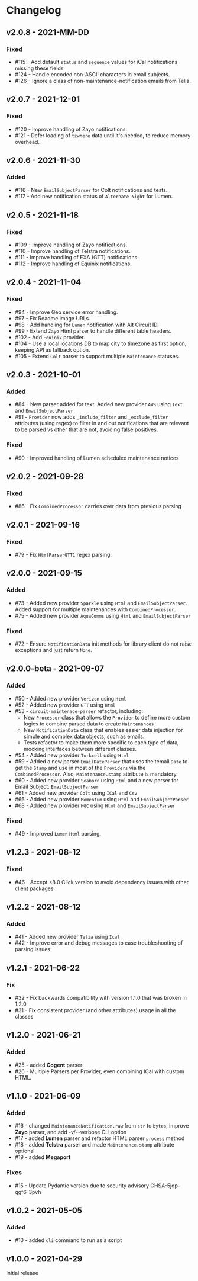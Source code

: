 # Changelog

## v2.0.8 - 2021-MM-DD

### Fixed

- #115 - Add default `status` and `sequence` values for iCal notifications missing these fields
- #124 - Handle encoded non-ASCII characters in email subjects.
- #126 - Ignore a class of non-maintenance-notification emails from Telia.

## v2.0.7 - 2021-12-01

### Fixed

- #120 - Improve handling of Zayo notifications.
- #121 - Defer loading of `tzwhere` data until it's needed, to reduce memory overhead.

## v2.0.6 - 2021-11-30

### Added

- #116 - New `EmailSubjectParser` for Colt notifications and tests.
- #117 - Add new notification status of `Alternate Night` for Lumen.

## v2.0.5 - 2021-11-18

### Fixed

- #109 - Improve handling of Zayo notifications.
- #110 - Improve handling of Telstra notifications.
- #111 - Improve handling of EXA (GTT) notifications.
- #112 - Improve handling of Equinix notifications.

## v2.0.4 - 2021-11-04

### Fixed

- #94 - Improve Geo service error handling.
- #97 - Fix Readme image URLs.
- #98 - Add handling for `Lumen` notification with Alt Circuit ID.
- #99 - Extend `Zayo` Html parser to handle different table headers.
- #102 - Add `Equinix` provider.
- #104 - Use a local locations DB to map city to timezone as first option, keeping API as fallback option.
- #105 - Extend `Colt` parser to support multiple `Maintenance` statuses.

## v2.0.3 - 2021-10-01

### Added

- #84 - New parser added for text. Added new provider `AWS` using `Text` and `EmailSubjectParser`
- #91 - `Provider` now adds `_include_filter` and `_exclude_filter` attributes (using regex) to filter in and out notifications that are relevant to be parsed vs other that are not, avoiding false positives.

### Fixed

- #90 - Improved handling of Lumen scheduled maintenance notices

## v2.0.2 - 2021-09-28

### Fixed

- #86 - Fix `CombinedProcessor` carries over data from previous parsing

## v2.0.1 - 2021-09-16

### Fixed

- #79 - Fix `HtmlParserGTT1` regex parsing.

## v2.0.0 - 2021-09-15

### Added

- #73 - Added new provider `Sparkle` using `Html` and `EmailSubjectParser`. Added support for multiple maintenances with `CombinedProcessor`.
- #75 - Added new provider `AquaComms` using `Html` and `EmailSubjectParser`

### Fixed

- #72 - Ensure `NotificationData` init methods for library client do not raise exceptions and just return `None`.

## v2.0.0-beta - 2021-09-07

### Added

- #50 - Added new provider `Verizon` using `Html`
- #52 - Added new provider `GTT` using `Html`
- #53 - `circuit-maintenace-parser` refactor, including:
  - New `Processor` class that allows the `Provider` to define more custom logics to combine parsed data to create
    `Maintenances`
  - New `NotificationData` class that enables easier data injection for simple and complex data objects, such as
    emails.
  - Tests refactor to make them more specific to each type of data, mocking interfaces between different classes.
- #54 - Added new provider `Turkcell` using `Html`
- #59 - Added a new parser `EmailDateParser` that uses the temail `Date` to get the `Stamp` and use in most of the `Providers` via the `CombinedProcessor`. Also, `Maintenance.stamp` attribute is mandatory.
- #60 - Added new provider `Seaborn` using `Html` and a new parser for Email Subject: `EmailSubjectParser`
- #61 - Added new provider `Colt` using `ICal` and `Csv`
- #66 - Added new provider `Momentum` using `Html` and `EmailSubjectParser`
- #68 - Added new provider `HGC` using `Html` and `EmailSubjectParser`

### Fixed

- #49 - Improved `Lumen` `Html` parsing.

## v1.2.3 - 2021-08-12

### Fixed

- #46 - Accept <8.0 Click version to avoid dependency issues with other client packages

## v1.2.2 - 2021-08-12

### Added

- #41 - Added new provider `Telia` using `Ical`
- #42 - Improve error and debug messages to ease troubleshooting of parsing issues

## v1.2.1 - 2021-06-22

### Fix

- #32 - Fix backwards compatibility with version 1.1.0 that was broken in 1.2.0
- #31 - Fix consistent provider (and other attributes) usage in all the classes

## v1.2.0 - 2021-06-21

### Added

- #25 - added **Cogent** parser
- #26 - Multiple Parsers per Provider, even combining ICal with custom HTML.

## v1.1.0 - 2021-06-09

### Added

- #16 - changed `MaintenanceNotification.raw` from `str` to `bytes`, improve **Zayo** parser, and add -v/--verbose CLI option
- #17 - added **Lumen** parser and refactor HTML parser `process` method
- #18 - added **Telstra** parser and made `Maintenance.stamp` attribute optional
- #19 - added **Megaport**

### Fixes

- #15 - Update Pydantic version due to security advisory GHSA-5jqp-qgf6-3pvh

## v1.0.2 - 2021-05-05

### Added

- #10 - added `cli` command to run as a script

## v1.0.0 - 2021-04-29

Initial release
